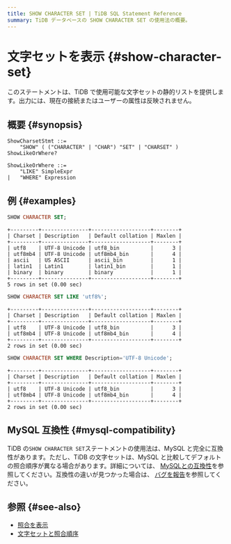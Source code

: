```yaml
---
title: SHOW CHARACTER SET | TiDB SQL Statement Reference
summary: TiDB データベースの SHOW CHARACTER SET の使用法の概要。
---
```


# 文字セットを表示 {#show-character-set}

このステートメントは、TiDB で使用可能な文字セットの静的リストを提供します。出力には、現在の接続またはユーザーの属性は反映されません。

## 概要 {#synopsis}

```ebnf+diagram
ShowCharsetStmt ::=
    "SHOW" ( ("CHARACTER" | "CHAR") "SET" | "CHARSET" ) ShowLikeOrWhere?

ShowLikeOrWhere ::=
    "LIKE" SimpleExpr
|   "WHERE" Expression
```

## 例 {#examples}

```sql
SHOW CHARACTER SET;
```

    +---------+---------------+-------------------+--------+
    | Charset | Description   | Default collation | Maxlen |
    +---------+---------------+-------------------+--------+
    | utf8    | UTF-8 Unicode | utf8_bin          |      3 |
    | utf8mb4 | UTF-8 Unicode | utf8mb4_bin       |      4 |
    | ascii   | US ASCII      | ascii_bin         |      1 |
    | latin1  | Latin1        | latin1_bin        |      1 |
    | binary  | binary        | binary            |      1 |
    +---------+---------------+-------------------+--------+
    5 rows in set (0.00 sec)

```sql
SHOW CHARACTER SET LIKE 'utf8%';
```

    +---------+---------------+-------------------+--------+
    | Charset | Description   | Default collation | Maxlen |
    +---------+---------------+-------------------+--------+
    | utf8    | UTF-8 Unicode | utf8_bin          |      3 |
    | utf8mb4 | UTF-8 Unicode | utf8mb4_bin       |      4 |
    +---------+---------------+-------------------+--------+
    2 rows in set (0.00 sec)

```sql
SHOW CHARACTER SET WHERE Description='UTF-8 Unicode';
```

    +---------+---------------+-------------------+--------+
    | Charset | Description   | Default collation | Maxlen |
    +---------+---------------+-------------------+--------+
    | utf8    | UTF-8 Unicode | utf8_bin          |      3 |
    | utf8mb4 | UTF-8 Unicode | utf8mb4_bin       |      4 |
    +---------+---------------+-------------------+--------+
    2 rows in set (0.00 sec)

## MySQL 互換性 {#mysql-compatibility}

TiDB の`SHOW CHARACTER SET`ステートメントの使用法は、MySQL と完全に互換性があります。ただし、TiDB の文字セットは、MySQL と比較してデフォルトの照合順序が異なる場合があります。詳細については、 [MySQLとの互換性](/mysql-compatibility.md)を参照してください。互換性の違いが見つかった場合は、 [バグを報告](https://docs.pingcap.com/tidb/stable/support)を参照してください。

## 参照 {#see-also}

-   [照合を表示](/sql-statements/sql-statement-show-collation.md)
-   [文字セットと照合順序](/character-set-and-collation.md)
